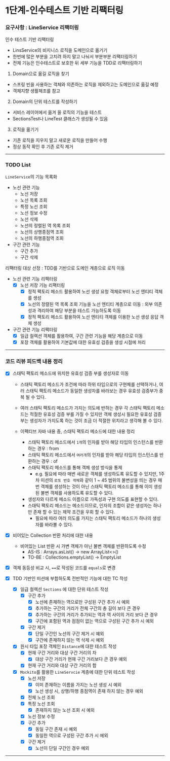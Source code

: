 # 1단계-인수테스트 기반 리팩터링

### 요구사항 : LineService 리팩터링 
인수 테스트 기반 리팩터링
- LinsService의 비지니스 로직을 도메인으로 옮기기
- 한번에 많은 부분을 고치려 하지 말고 나눠서 부분부분 리팩터링하기
- 전체 기능은 인수테스트로 보호한 뒤 세부 기능을 TDD로 리팩터링하기

1. Domain으로 옮길 로직을 찾기
- 스프링 빈을 사용하는 객체와 의존하는 로직을 제외하고는 도메인으로 옮길 예정
- 객체지향 생활체조를 참고

2. Domain의 단위 테스트를 작성하기
- 서비스 레이어에서 옮겨 올 로직의 기능을 테스트
- SectionsTest나 LineTest 클래스가 생성될 수 있음

3. 로직을 옮기기
- 기존 로직을 지우지 말고 새로운 로직을 만들어 수행
- 정상 동작 확인 후 기존 로직 제거

---
### TODO List
`LineService`의 기능 목록화
- 노선 관련 기능
  - 노선 저장
  - 노선 목록 조회
  - 특정 노선 조회
  - 노선 정보 수정
  - 노선 삭제
  - 노선의 정렬된 역 목록 조회
  - 노선의 상행종점역 조회
  - 노선의 하행종점역 조회
- 구간 관련 기능
  - 구간 추가
  - 구간 삭제

리팩터링 대상 선정 : TDD를 기반으로 도메인 계층으로 로직 이동
- 노선 관련 기능 리팩터링
  - [x] 노선 저장 기능 리팩터링
    - [x] 정적 팩토리 메소드 활용하여 노선 생성 요청 객체로부터 노선 엔티티 객체를 생성 
    - [x] 노선의 정렬된 역 목록 조회 기능을 노선 엔티티 계층으로 이동 : 외부 의존성과 격리하여 해당 부분을 테스트 가능하도록 이동 
    - [x] 정적 팩토리 메소드 활용하여 노선 엔티티 객체를 이용한 노선 생성 응답 객체 생성   
  
- 구간 관련 기능 리팩터링
  - [x] 일급 컬렉션 객체를 활용하여, 구간 관련 기능을 해당 계층으로 이동
  - [x] 포장 객체를 활용하여 기본값에 대한 유효성 검증을 생성 시점에 처리

---
### 코드 리뷰 피드백 내용 정리
- [x] 스태틱 팩토리 메소드에 위치한 유효성 검증 부를 생성자로 이동
  - 스태틱 팩토리 메소드가 조건에 따라 하위 타입으로의 구현체를 선택하거나, 여러 스태틱 팩토리 메소드가 동일한 생성자를 바라보는 경우 유효성 검증부가 중복 될 수 있다.
  - 여러 스태틱 팩토리 메소드가 가지는 의도에 반하는 경우 각 스태틱 팩토리 메소드는 적절한 유효성 검증 부를 가질 수 있지만
  객체 생성시 필요한 유효성 검증 부는 생성자가 가지도록 하는 것이 조금 더 적절한 위치라고 생각해 볼 수 있다. 
   
  - 이펙티브 자바 내용 중, 스태틱 팩토리 메소드에 대한 내용 정리
    - 스태틱 팩토리 메소드에서 `1개`의 인자를 받아 해당 타입의 인스턴스를 반환하는 경우 : from
    - 스태틱 팩토리 메소드에서 `여러개`의 인자를 받아 해당 타입의 인스턴스를 반환하는 경우 : of
    - 스태틱 팩토리 메소드를 통해 객체 생성 방식을 통제
      - e.g. 필요에 따라 매번 새로운 객체를 생성하도록 유도할 수 있지만, 1주차 미션의 `로또 번호 객체`와 같이 1 ~ 45 범위의 불변성을 띄는 경우 매번 객체를 생성하는 것이 아닌 스태틱 팩토리 메소드를 통해 이미 생성된 불변 객체를 사용하도록 유도할 수 있다.
    - 생성자와 다르게 메소드 이름으로 가독성과 구현 의도를 표현할 수 있다.
    - 스태틱 팩토리 메소드는 메소드이므로, 인자의 조합이 같은 생성자는 하나만 존재 할 수 있는 제약 조건을 우회 할 수 있다.
      - 필요에 따라 여러 의도를 가지는 스태틱 팩토리 메소드가 하나의 생성자를 바라볼 수 있다.
       
- [x] 비어있는 Collection 반환 처리에 대한 내용
  - 비어있는 List 반환 시 가변 객체가 아닌 불변 객체를 반환하도록 수정
    - AS-IS : Arrays.asList() -> new ArrayList<>()
    - TO-BE : Collections.emptyList() -> EmptyList<E>

- [x] 객체 동등성 비교 시, `==`로 작성된 코드를 `equals`로 변경

- [x] TDD 기반인 미션에 부합하도록 전반적인 기능에 대한 TC 작성
  - [x] 일급 컬렉션 `Sections` 에 대한 단위 테스트 작성
    - [x] 구간 추가
      - [x] 노선에 존재하는 역으로만 구성된 구간 추가 시 예외
      - [x] 추가하는 구간의 거리가 전체 구간의 총 길이 보다 큰 경우
      - [x] 추가하는 구간의 거리가 추가되는 역과 역 사이의 거리 보다 큰 경우
      - [x] 구간에 포함된 역과 점점이 없는 역으로 구성된 구간 추가 시 예외
    - [x] 구간 제거
      - [x] 단일 구간인 노선의 구간 제거 시 예외
      - [x] 구간에 존재하지 않는 역 삭제 시 예외
  - [x] 원시 타입 포장 객체인 `Distance`에 대한 테스트 작성 
    - [x] 현재 구간 거리와 대상 구간 거리의 차
      - [x] 대상 구간 거리가 현재 구간 거리보다 큰 경우 예외
    - [x] 현재 구간 거리와 대상 구간 거리의 합
  - [x] `Mockito`를 활용한 `LineServcie` 계층에 대한 단위 테스트 작성
    - [x] 노선 저장
      - [x] 이미 존재하는 이름을 가지는 노선 생성 시 예외
      - [x] 노선 생성 시, 상행/하행 종점역이 존재 하지 않는 경우 예외
    - [x] 전체 노선 조회
    - [x] 특정 노선 조회
      - [x] 존재하지 않는 노선 조회 시 예외
    - [x] 노선 정보 수정
    - [x] 구간 추가
      - [x] 동일 구간 존재 시 예외
      - [x] 동일한 역으로 구성된 구간 추가 시 에외
    - [x] 구간 제거
      - [x] 노선이 단일 구간인 경우 예외
---   
